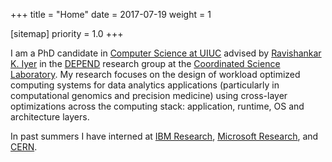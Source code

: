 +++
title = "Home"
date = 2017-07-19
weight = 1

[sitemap]
  priority = 1.0
+++

I am a PhD candidate in [Computer Science at UIUC][cs@uiuc] advised by [Ravishankar K. Iyer][rkiyer] in the [DEPEND][]
research group at the [Coordinated Science Laboratory][csl]. My research focuses on the design of workload optimized
computing systems for data analytics applications (particularly in computational genomics and precision medicine)
using cross-layer optimizations across the computing stack: application, runtime, OS and architecture layers.

In past summers I have interned at [IBM Research][ibm], [Microsoft Research][msr], and [CERN][].

[cs@uiuc]: https://cs.illinois.edu
[rkiyer]: http://www.ece.illinois.edu/directory/profile.asp?rkiyer
[depend]: http://publish.illinois.edu/csldepend/
[csl]: http://csl.illinois.edu/
[cern]: https://cern.ch
[msr]: http://research.microsoft.com
[ibm]: http://ibm.com
